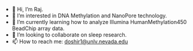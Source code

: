 - 👋 Hi, I’m Raj.
- 👀 I’m interested in DNA Methylation and NanoPore technology.
- 🌱 I’m currently learning how to analyze Illumina HumanMethylation450 BeadChip array data. 
- 💞️ I’m looking to collaborate on sleep research. 
- 📫 How to reach me: doshir1@unlv.nevada.edu

<!---
doshirLV/doshirLV is a ✨ special ✨ repository because its `README.md` (this file) appears on your GitHub profile.
You can click the Preview link to take a look at your changes.
--->
